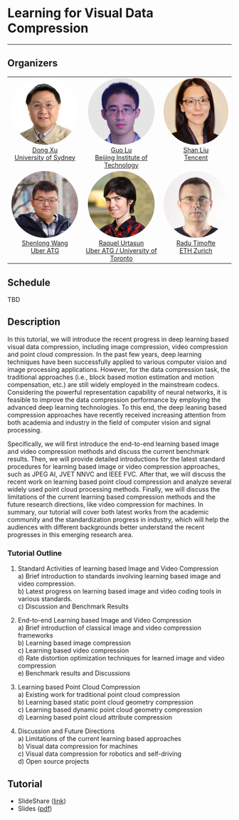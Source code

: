 # Learning for Visual Data Compression

___

## Organizers
<table>
<tr> 

<td align="center" valign="top" style="width:300px; border-color: transparent; overflow: hidden;"> <img src="images/xudong.png" width="150px" height="150px" style="border-radius:100%; position:relative;" /><br><a href="https://www.sydney.edu.au/engineering/about/our-people/academic-staff/dong-xu.html">Dong Xu<br>University of Sydney</a></td> 

<td align="center" valign="top" style="width:300px; border-color: transparent; overflow: hidden;"> <img src="images/luguo.jpg" width="150px" height="150px" style="border-radius:100%; position:relative;" /><br><a href="https://guolusjtu.github.io/guoluhomepage/">Guo Lu<br>Beijing Institute of Technology</a></td> 

<td align="center" valign="top" style="width:300px; border-color: transparent; overflow: hidden;"> <img src="images/liushan.png" width="150px" height="150px" style="border-radius:100%; position:relative;" /><br><a href="https://www.linkedin.com/in/shanliu/">Shan Liu<br>Tencent</a></td> 

</tr>

<tr> 

<td align="center" valign="top" style="width:300px; border-color: transparent; overflow: hidden;"> <img src="images/wangshenlong.jpg" width="150px" height="150px" style="border-radius:100%; position:relative;" /><br><a href="http://www.cs.toronto.edu/~slwang/">Shenlong Wang<br>Uber ATG</a></td> 

<td align="center" valign="top" style="width:300px; border-color: transparent; overflow: hidden;"> <img src="images/raquel.jpg" width="150px" height="150px" style="border-radius:100%; position:relative;" /><br><a href="http://www.cs.toronto.edu/~urtasun/">Raquel Urtasun<br>Uber ATG / University of Toronto</a></td> 

<td align="center" valign="top" style="width:300px; border-color: transparent; overflow: hidden;"> <img src="images/radu.png" width="150px" height="150px" style="border-radius:100%; position:relative;" /><br><a href="http://people.ee.ethz.ch/~timofter/">Radu Timofte<br>ETH Zurich</a></td> 

</tr>

</table> 


## Schedule
TBD

## Description
In this tutorial, we will introduce the recent progress in deep learning based visual data compression, including  image compression, video compression and point cloud compression. In the past few years, deep learning techniques have been successfully applied to various computer vision and image processing applications. However, for the data compression task, the traditional approaches (i.e., block based motion estimation and motion compensation, etc.) are still widely employed in the mainstream codecs. Considering the powerful representation capability of neural networks, it is feasible to improve the data compression performance by employing the advanced deep learning technologies. To this end, the deep leaning based compression approaches have recently received increasing attention from both academia and industry in the field of computer vision and signal processing.

Specifically, we will first introduce the end-to-end learning based image and video compression methods and discuss the current benchmark results. Then, we will provide detailed introductions for the latest standard procedures for learning based image or video compression approaches, such as JPEG AI, JVET NNVC and IEEE FVC. After that, we will discuss the recent work on learning based point cloud compression and analyze several widely used point cloud processing methods. Finally, we will discuss the limitations of the current learning based compression methods and the future research directions, like video compression for machines. In summary, our tutorial will cover both latest works from the academic community and the standardization progress in industry, which will help the audiences with different backgrounds better understand the recent progresses in this emerging research area.

### Tutorial Outline

1. Standard Activities of learning based Image and Video Compression<br>
   a) Brief introduction to standards involving learning based image and video compression.<br>
   b) Latest progress on learning based image and video coding tools in various standards.<br>
   c) Discussion and Benchmark Results<br>

2. End-to-end Learning based Image and Video Compression<br>
   a) Brief introduction of classical image and video compression frameworks<br>
   b) Learning based image compression<br>
   c) Learning based video compression<br>
   d) Rate distortion optimization techniques for learned image and video compression<br>
   e) Benchmark results and Discussions<br>

3. Learning based Point Cloud Compression<br>
   a) Existing work for traditional point cloud compression<br>
   b) Learning based static point cloud geometry compression<br>
   c) Learning based dynamic point cloud geometry compression<br>
   d) Learning based point cloud attribute compression<br>

4. Discussion and Future Directions<br>
   a) Limitations of the current learning based approaches<br>
   b) Visual data compression for machines<br>
   c) Visual data compression for robotics and self-driving<br>
   d) Open source projects<br>

## Tutorial
* SlideShare ([link]())
* Slides ([pdf]())





